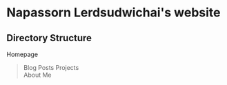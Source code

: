 # Napassorn Lerdsudwichai's website

## Directory Structure
Homepage 
> Blog Posts 
> Projects  
> About Me      
